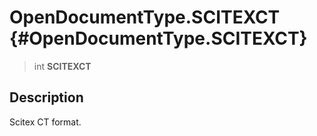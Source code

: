 OpenDocumentType.SCITEXCT {#OpenDocumentType.SCITEXCT}
=========================

> int **SCITEXCT**

Description
-----------

Scitex CT format.

